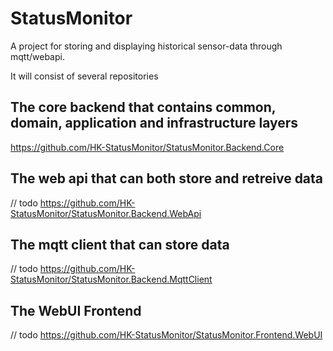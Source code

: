 # StatusMonitor

A project for storing and displaying historical sensor-data through mqtt/webapi.

It will consist of several repositories

## The core backend that contains common, domain, application and infrastructure layers

https://github.com/HK-StatusMonitor/StatusMonitor.Backend.Core

## The web api that can both store and retreive data

// todo https://github.com/HK-StatusMonitor/StatusMonitor.Backend.WebApi

## The mqtt client that can store data

// todo https://github.com/HK-StatusMonitor/StatusMonitor.Backend.MqttClient

## The WebUI Frontend

// todo https://github.com/HK-StatusMonitor/StatusMonitor.Frontend.WebUI
